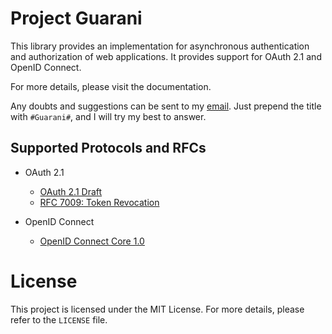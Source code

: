 # Project Guarani

This library provides an implementation for asynchronous
authentication and authorization of web applications.
It provides support for OAuth 2.1 and OpenID Connect.

For more details, please visit the documentation.

Any doubts and suggestions can be sent to my [email](mailto:eduardorbr7@gmail.com).
Just prepend the title with `#Guarani#`, and I will try my best to answer.

## Supported Protocols and RFCs

-   OAuth 2.1

    -   [OAuth 2.1 Draft](https://tools.ietf.org/html/draft-parecki-oauth-v2-1)
    -   [RFC 7009: Token Revocation](https://tools.ietf.org/html/rfc7009)

-   OpenID Connect
    -   [OpenID Connect Core 1.0](https://openid.net/specs/openid-connect-core-1_0.html)

# License

This project is licensed under the MIT License.
For more details, please refer to the `LICENSE` file.
